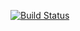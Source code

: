 [![Build Status](https://travis-ci.org/KhTimur/Kurs_Test.png)](https://travis-ci.org/KhTimur/Kurs_Test)
